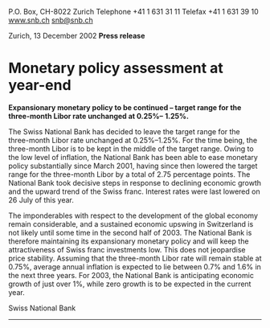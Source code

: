 P.O. Box, CH-8022 Zurich
Telephone +41 1 631 31 11
Telefax +41 1 631 39 10
www.snb.ch
snb@snb.ch

Zurich, 13 December 2002
**Press release**

# Monetary policy assessment at year-end

**Expansionary monetary policy to be continued – target range for the three-month Libor rate unchanged at 0.25%–**
**1.25%.**

The Swiss National Bank has decided to leave the target range for the three-month Libor rate unchanged at 0.25%–1.25%.
For the time being, the three-month Libor is to be kept in the middle of the target range. Owing to the low level of inflation, the
National Bank has been able to ease monetary policy substantially since March 2001, having since then lowered the target
range for the three-month Libor by a total of 2.75 percentage points. The National Bank took decisive steps in response to
declining economic growth and the upward trend of the Swiss franc. Interest rates were last lowered on 26 July of this year.

The imponderables with respect to the development of the global economy remain considerable, and a sustained economic
upswing in Switzerland is not likely until some time in the second half of 2003. The National Bank is therefore maintaining its
expansionary monetary policy and will keep the attractiveness of Swiss franc investments low. This does not jeopardise price
stability. Assuming that the three-month Libor rate will remain stable at 0.75%, average annual inflation is expected to lie
between 0.7% and 1.6% in the next three years. For 2003, the National Bank is anticipating economic growth of just over 1%,
while zero growth is to be expected in the current year.

Swiss National Bank


-----

